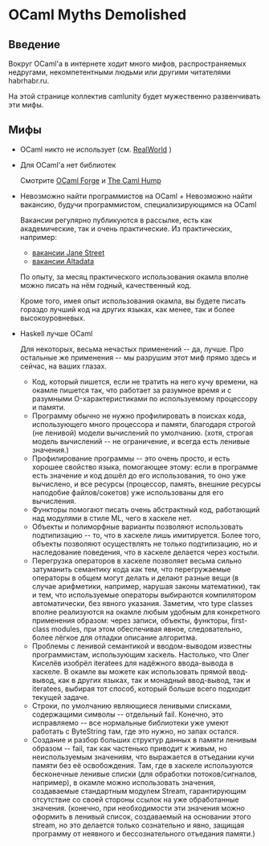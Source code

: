 OCaml Myths Demolished
======================


Введение
--------

Вокруг OCaml'а в интернете ходит много мифов, распространяемых недругами,
некомпетентными людьми или другими читателями habrhabr.ru.

На этой странице коллектив camlunity будет мужественно развенчивать эти мифы.

Мифы
----

  * OCaml никто не использует (см. [RealWorld](https://github.com/camlunity/kamlo_wiki/blob/master/RealWorld.md) )

  * Для OCaml'а нет библиотек

    Смотрите [OCaml Forge](http://forge.ocamlcore.org/) и [The Caml Hump](http://caml.inria.fr//cgi-bin/hump.en.cgi)

  * Невозможно найти программистов на OCaml + Невозможно найти вакансию, будучи программистом, специализирующимся на OCaml

    Вакансии регулярно публикуются в рассылке, есть как академические, так и очень практические.  Из практических, например:
    * [вакансии Jane Street](http://www.janestcapital.com/apply/)
    * [вакансии Altadata](http://altadata.ee/index.php?page=junior-quantitative-developers&hl=ENG)

    По опыту, за месяц практического использования окамла вполне можно писать на нём годный, качественный код.

    Кроме того, имея опыт использования окамла, вы будете писать гораздо лучший код на других языках, как менее, так и более высокоуровневых.

  * Haskell лучше OCaml

    Для некоторых, весьма нечастых применений -- да, лучше.  Про остальные же применения -- мы разрушим этот миф прямо здесь и сейчас, на ваших глазах.
    * Код, который пишется, если не тратить на него кучу времени, на окамле пишется так, что работает за разумное время и с разумными O-характеристиками по используемому процессору и памяти.
    * Программу обычно не нужно профилировать в поисках кода, использующего много процессора и памяти, благодаря строгой (не ленивой) модели вычислений по умолчанию.  (хотя, строгая модель вычислений -- не ограничение, и всегда есть ленивые значения.)
    * Профилирование программы -- это очень просто, и есть хорошее свойство языка, помогающее этому: если в программе есть значение и код дошёл до его использования, то оно уже вычислено, и все ресурсы (процессор, память, внешние ресурсы наподобие файлов/сокетов) уже использованы для его вычисления.
    * Функторы помогают писать очень абстрактный код, работающий над модулями в стиле ML, чего в хаскеле нет.
    * Объекты и полиморфные варианты позволяют использовать подтипизацию -- то, что в хаскеле лишь имитируется.  Более того, объекты позволяют осуществлять не только подтипизацию, но и наследование поведения, что в хаскеле делается через костыли.
    * Перегрузка операторов в хаскеле позволяет весьма сильно затуманить семантику кода как тем, что перегружаемые операторы в общем могут делать и делают разные вещи (в случае арифметики, например, нарушая законы математики), так и тем, что используемые операторы выбираются компилятором автоматически, без явного указания.  Заметим, что type classes вполне реализуются на окамле любым удобным для конкретного применения образом: через записи, объекты, функторы, first-class modules, при этом обеспечивая явное, следовательно, более лёгкое для отладки описание алгоритма.
    * Проблемы с ленивой семантикой и вводом-выводом известны программистам, использующим хаскель.  Настолько, что Олег Киселёв изобрёл iteratees для надёжного ввода-вывода в хаскеле.  В окамле вы можете как использовать прямой ввод-вывод, как в других языках, так и монадный ввод-вывод, так и iteratees, выбирая тот способ, который больше всего подходит текущей задаче.
    * Строки, по умолчанию являющиеся ленивыми списками, содержащими символы -- отдельный fail.  Конечно, это исправляемо -- все нормальные библиотеки уже умеют работать с ByteString там, где это нужно, но запах остался.
    * Создание и разбор больших структур данных в памяти ленивым образом -- fail, так как частенько приводит к живым, но неиспользуемым значениям, что выражается в отъедании кучи памяти без её освобождения.  Там, где в хаскеле используются бесконечные ленивые списки (для обработки потоков/сигналов, например), в окамле можно использовать значения, создаваемые стандартным модулем Stream, гарантирующим отсутствие со своей стороны ссылок на уже обработанные значения.  (конечно, при необходимости эти значения можно оформить в ленивый список, создаваемый на основании этого stream, но это делается только сознательно и явно, защищая программу от неявного и бессознательного отъедания памяти.)


